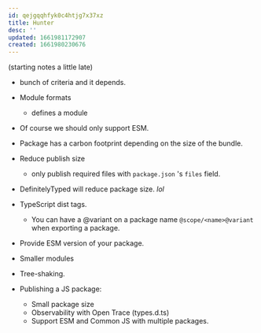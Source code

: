 ```yaml
---
id: qejgqqhfyk0c4htjg7x37xz
title: Hunter
desc: ''
updated: 1661981172907
created: 1661980230676
---
```


(starting notes a little late)

- bunch of criteria and it depends.

- Module formats
    - defines a module
- Of course we should only support ESM.
- Package has a carbon footprint depending on the size of the bundle.
- Reduce publish size
    - only publish required files with `package.json` 's `files` field.
- DefinitelyTyped will reduce package size.  _lol_
- TypeScript dist tags.
    - You can have a @variant on a package name `@scope/<name>@variant` when exporting a package.
- Provide ESM version of your package.
- Smaller modules
- Tree-shaking.

- Publishing a JS package:
    - Small package size
    - Observability with Open Trace (types.d.ts)
    - Support ESM and Common JS with multiple packages.

